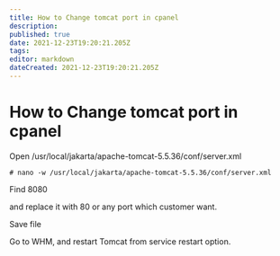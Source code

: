 ```yaml
---
title: How to Change tomcat port in cpanel
description: 
published: true
date: 2021-12-23T19:20:21.205Z
tags: 
editor: markdown
dateCreated: 2021-12-23T19:20:21.205Z
---
```


# How to Change tomcat port in cpanel


Open /usr/local/jakarta/apache-tomcat-5.5.36/conf/server.xml

```
# nano -w /usr/local/jakarta/apache-tomcat-5.5.36/conf/server.xml
```

Find 8080

and replace it with 80 or any port which customer want.

Save file

Go to WHM, and restart Tomcat from service restart option.